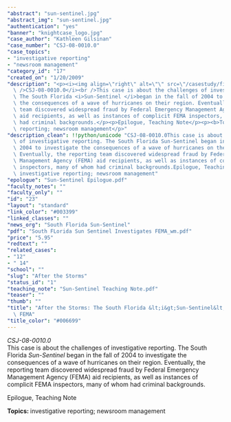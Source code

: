 ```yaml
---
"abstract": "sun-sentinel.jpg"
"abstract_img": "sun-sentinel.jpg"
"authentication": "yes"
"banner": "knightcase_logo.jpg"
"case_author": "Kathleen Gilsinan"
"case_number": "CSJ-08-0010.0"
"case_topics":
- "investigative reporting"
- "newsroom management"
"category_id": "17"
"created_on": "1/20/2009"
"description": "<p><i><img align=\"right\" alt=\"\" src=\"/casestudy/files/photos/249/sun-sentinel.gif\"\
  \ />CSJ-08-0010.0</i><br />This case is about the challenges of investigative reporting.\
  \ The South Florida <i>Sun-Sentinel </i>began in the fall of 2004 to investigate\
  \ the consequences of a wave of hurricanes on their region. Eventually, the reporting\
  \ team discovered widespread fraud by Federal Emergency Management Agency (FEMA)\
  \ aid recipients, as well as instances of complicit FEMA inspectors, many of whom\
  \ had criminal backgrounds.</p><p>Epilogue, Teaching Note</p><p><b>Topics: </b>investigative\
  \ reporting; newsroom management</p>"
"description_clean": !!python/unicode "CSJ-08-0010.0This case is about the challenges\
  \ of investigative reporting. The South Florida Sun-Sentinel began in the fall of\
  \ 2004 to investigate the consequences of a wave of hurricanes on their region.\
  \ Eventually, the reporting team discovered widespread fraud by Federal Emergency\
  \ Management Agency (FEMA) aid recipients, as well as instances of complicit FEMA\
  \ inspectors, many of whom had criminal backgrounds.Epilogue, Teaching NoteTopics:\
  \ investigative reporting; newsroom management"
"epologue": "Sun-Sentinel Epilogue.pdf"
"faculty_notes": ""
"faculty_only": ""
"id": "23"
"layout": "standard"
"link_color": "#003399"
"linked_classes": ""
"news_org": "South Florida Sun-Sentinel"
"pdf": "South FLorida Sun Sentinel Investigates FEMA_wm.pdf"
"price": "5.95"
"redtext": ""
"related_cases":
- "12"
- " 14"
"school": ""
"slug": "After the Storms"
"status_id": "1"
"teaching_note": "Sun-Sentinel Teaching Note.pdf"
"teaser": ""
"thumb": ""
"title": "After the Storms: The South Florida &lt;i&gt;Sun-Sentinel&lt;/i&gt; Investigates\
  \ FEMA"
"title_color": "#006699"
---
```

<p><i><img align="right" alt="" src="/casestudy/files/photos/249/sun-sentinel.gif" />CSJ-08-0010.0</i><br />This case is about the challenges of investigative reporting. The South Florida <i>Sun-Sentinel </i>began in the fall of 2004 to investigate the consequences of a wave of hurricanes on their region. Eventually, the reporting team discovered widespread fraud by Federal Emergency Management Agency (FEMA) aid recipients, as well as instances of complicit FEMA inspectors, many of whom had criminal backgrounds.</p><p>Epilogue, Teaching Note</p><p><b>Topics: </b>investigative reporting; newsroom management</p>
